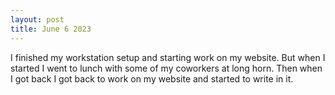 ```yaml
---
layout: post
title: June 6 2023
---
```


I finished my workstation setup and starting work on my website. But when I started I went to lunch with some of my coworkers at long horn. Then when I got back I got back to work on my website and started to write in it.